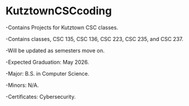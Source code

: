 # KutztownCSCcoding
-Contains Projects for Kutztown CSC classes. <br>

-Contains classes, CSC 135, CSC 136, CSC 223, CSC 235, and CSC 237. <br>

-Will be updated as semesters move on. <br>

-Expected Graduation: May 2026. <br>

-Major: B.S. in Computer Science. <br>

-Minors: N/A. <br>

-Certificates: Cybersecurity. <br>